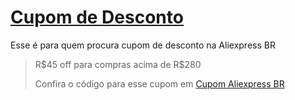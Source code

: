 # [Cupom de Desconto](https://github.com/CupomDeDesconto/Promocoes/blob/main/README.md)
Esse é para quem procura cupom de desconto na Aliexpress BR 
<blockquote cite="https://asasdodesconto.com/desconto/rs45off-para-compras-acima-ders280-2204541"><p>R$45 off para compras acima de R$280</p><footer>Confira o código para esse cupom em <a href="https://asasdodesconto.com/desconto/rs45off-para-compras-acima-ders280-2204541">Cupom Aliexpress BR </a></footer></blockquote>